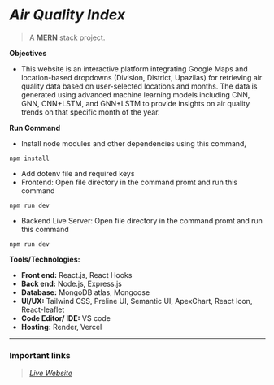 # ***Air Quality Index***

> A **MERN** stack project. 

**Objectives**
- This website is an interactive platform integrating Google Maps and location-based dropdowns (Division, District, Upazilas) for retrieving air quality data based on user-selected locations and months. The data is generated using advanced machine learning models including CNN, GNN, CNN+LSTM, and GNN+LSTM to provide insights on air quality trends on that specific month of the year.

**Run Command**
- Install node modules and other dependencies using this command,
```
npm install
```
- Add dotenv file and required keys
- Frontend: Open file directory in the command promt and run this command
```
npm run dev
```
- Backend Live Server: Open file directory in the command promt and run this command
```
npm run dev
```

**Tools/Technologies:**
- **Front end:** React.js, React Hooks
- **Back end:** Node.js, Express.js
- **Database:** MongoDB atlas, Mongoose
- **UI/UX:** Tailwind CSS, Preline UI, Semantic UI, ApexChart, React Icon, React-leaflet
- **Code Editor/ IDE:** VS code
- **Hosting:** Render, Vercel  

___________________________________________________________
### Important links ###
> *[Live Website](https://air-quality-index-delta.vercel.app/)*